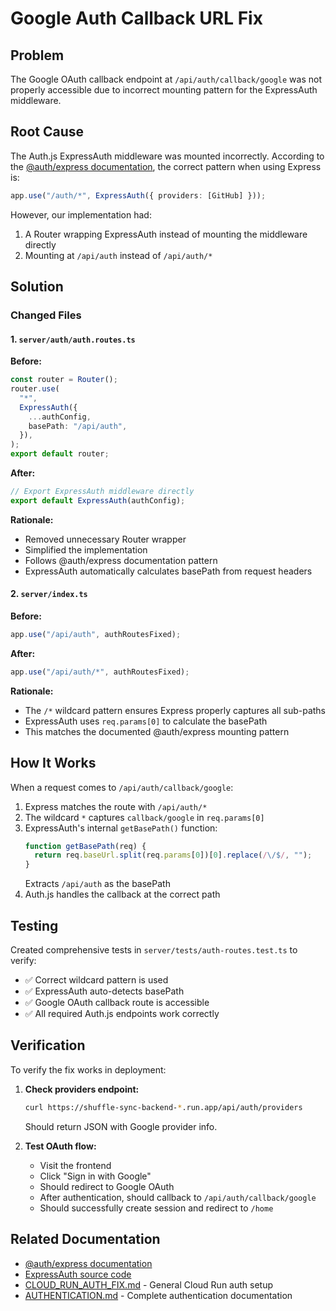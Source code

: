 # Google Auth Callback URL Fix

## Problem

The Google OAuth callback endpoint at `/api/auth/callback/google` was not properly accessible due to incorrect mounting pattern for the ExpressAuth middleware.

## Root Cause

The Auth.js ExpressAuth middleware was mounted incorrectly. According to the [@auth/express documentation](https://authjs.dev/reference/express), the correct pattern when using Express is:

```typescript
app.use("/auth/*", ExpressAuth({ providers: [GitHub] }));
```

However, our implementation had:

1. A Router wrapping ExpressAuth instead of mounting the middleware directly
2. Mounting at `/api/auth` instead of `/api/auth/*`

## Solution

### Changed Files

#### 1. `server/auth/auth.routes.ts`

**Before:**

```typescript
const router = Router();
router.use(
  "*",
  ExpressAuth({
    ...authConfig,
    basePath: "/api/auth",
  }),
);
export default router;
```

**After:**

```typescript
// Export ExpressAuth middleware directly
export default ExpressAuth(authConfig);
```

**Rationale:**

- Removed unnecessary Router wrapper
- Simplified the implementation
- Follows @auth/express documentation pattern
- ExpressAuth automatically calculates basePath from request headers

#### 2. `server/index.ts`

**Before:**

```typescript
app.use("/api/auth", authRoutesFixed);
```

**After:**

```typescript
app.use("/api/auth/*", authRoutesFixed);
```

**Rationale:**

- The `/*` wildcard pattern ensures Express properly captures all sub-paths
- ExpressAuth uses `req.params[0]` to calculate the basePath
- This matches the documented @auth/express mounting pattern

## How It Works

When a request comes to `/api/auth/callback/google`:

1. Express matches the route with `/api/auth/*`
2. The wildcard `*` captures `callback/google` in `req.params[0]`
3. ExpressAuth's internal `getBasePath()` function:
   ```typescript
   function getBasePath(req) {
     return req.baseUrl.split(req.params[0])[0].replace(/\/$/, "");
   }
   ```
   Extracts `/api/auth` as the basePath
4. Auth.js handles the callback at the correct path

## Testing

Created comprehensive tests in `server/tests/auth-routes.test.ts` to verify:

- ✅ Correct wildcard pattern is used
- ✅ ExpressAuth auto-detects basePath
- ✅ Google OAuth callback route is accessible
- ✅ All required Auth.js endpoints work correctly

## Verification

To verify the fix works in deployment:

1. **Check providers endpoint:**

   ```bash
   curl https://shuffle-sync-backend-*.run.app/api/auth/providers
   ```

   Should return JSON with Google provider info.

2. **Test OAuth flow:**
   - Visit the frontend
   - Click "Sign in with Google"
   - Should redirect to Google OAuth
   - After authentication, should callback to `/api/auth/callback/google`
   - Should successfully create session and redirect to `/home`

## Related Documentation

- [@auth/express documentation](https://authjs.dev/reference/express)
- [ExpressAuth source code](https://github.com/nextauthjs/next-auth/blob/main/packages/frameworks-express/src/index.ts)
- [CLOUD_RUN_AUTH_FIX.md](./CLOUD_RUN_AUTH_FIX.md) - General Cloud Run auth setup
- [AUTHENTICATION.md](./AUTHENTICATION.md) - Complete authentication documentation
